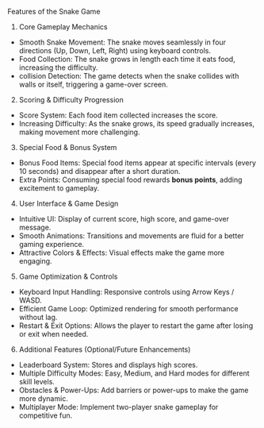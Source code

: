 Features of the Snake Game

1. Core Gameplay Mechanics
- Smooth Snake Movement: The snake moves seamlessly in four directions (Up, Down, Left, Right) using keyboard controls.  
- Food Collection: The snake grows in length each time it eats food, increasing the difficulty.  
- collision Detection: The game detects when the snake collides with walls or itself, triggering a game-over screen.  

2. Scoring & Difficulty Progression
- Score System: Each food item collected increases the score.  
- Increasing Difficulty: As the snake grows, its speed gradually increases, making movement more challenging.  
3. Special Food & Bonus System  
- Bonus Food Items: Special food items appear at specific intervals (every 10 seconds) and disappear after a short duration.  
- Extra Points: Consuming special food rewards **bonus points**, adding excitement to gameplay.  

4. User Interface & Game Design
- Intuitive UI: Display of current score, high score, and game-over message.  
- Smooth Animations: Transitions and movements are fluid for a better gaming experience.  
- Attractive Colors & Effects: Visual effects make the game more engaging.  

5. Game Optimization & Controls
- Keyboard Input Handling: Responsive controls using Arrow Keys / WASD.  
- Efficient Game Loop: Optimized rendering for smooth performance without lag.  
- Restart & Exit Options: Allows the player to restart the game after losing or exit when needed.  

6. Additional Features (Optional/Future Enhancements)
- Leaderboard System: Stores and displays high scores.  
- Multiple Difficulty Modes: Easy, Medium, and Hard modes for different skill levels.  
- Obstacles & Power-Ups: Add barriers or power-ups to make the game more dynamic.  
- Multiplayer Mode: Implement two-player snake gameplay for competitive fun.  
